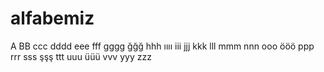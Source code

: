 # alfabemiz
A
BB
ccc
dddd
eee
fff
gggg
ğğğ
hhh
ıııı
iii
jjj
kkk
lll
mmm
nnn
ooo
ööö
ppp
rrr
sss
şşş
ttt
uuu
üüü
vvv
yyy
zzz
